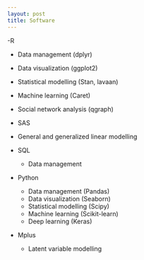 ```yaml
---
layout: post
title: Software
---
```


-R 
  - Data management (dplyr)
  - Data visualization (ggplot2)
  - Statistical modelling (Stan, lavaan)
  - Machine learning (Caret)
  - Social network analysis (qgraph)
  
  - SAS
  - General and generalized linear modelling

- SQL
  - Data management

- Python
  - Data management (Pandas)
  - Data visualization (Seaborn)
  - Statistical modelling (Scipy)
  - Machine learning (Scikit-learn)
  - Deep learning (Keras)
  
- Mplus
  - Latent variable modelling
